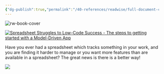```yaml
---
{"dg-publish":true,"permalink":"/40-references/readwise/full-document-contents/spreadsheet-struggles-to-low-code-success-the-steps-to-getting-started-with-a-model-driven-app/","tags":["rw/articles"]}
---
```


![rw-book-cover](https://blog.arkahna.io/hubfs/excel%20to%20power%20platform%202.png#keepProtocol)

[![Spreadsheet Struggles to Low-Code Success - The steps to getting started with a Model-Driven App](https://blog.arkahna.io/hubfs/excel%20to%20power%20platform%202.png)](https://blog.arkahna.io/spreadsheet-struggles-to-low-code-success-the-steps-to-getting-started-with-a-model-driven-app) 

Have you ever had a spreadsheet which tracks something in your work, and you are finding it harder to manage or you want more features than are available in a spreadsheet? The great news is there is a better way!

![](https://track.hubspot.com/__ptq.gif?a=40094738&k=14&r=https%3A%2F%2Fblog.arkahna.io%2Fspreadsheet-struggles-to-low-code-success-the-steps-to-getting-started-with-a-model-driven-app&bu=https%253A%252F%252Fblog.arkahna.io&bvt=rss)
